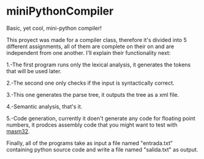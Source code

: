 # miniPythonCompiler
Basic, yet cool, mini-python compiler!

This proyect was made for a compiler class, therefore it's divided into 5 different assignments,
all of them are complete on their on and are independent from one another. I'll explain their
functionality next:

1.-The first program runs only the lexical analysis, it generates the tokens that will be used later.

2.-The second one only checks if the input is syntactically correct.

3.-This one generates the parse tree, it outputs the tree as a xml file.

4.-Semantic analysis, that's it.

5.-Code generation, currently it doen't generate any code for floating point numbers,
   it prodces assembly code that you might want to test with [masm32](http://www.masm32.com/).
   
Finally, all of the programs take as input a file named "entrada.txt" containing python source code
and write a file named "salida.txt" as output.
